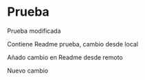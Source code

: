 # Prueba
Prueba modificada

Contiene Readme prueba, cambio desde local

Añado cambio en Readme desde remoto

Nuevo cambio

